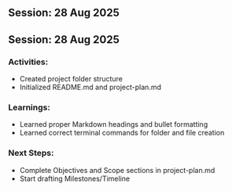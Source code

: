 ## Session: 28 Aug 2025
## Session: 28 Aug 2025

### Activities:
- Created project folder structure
- Initialized README.md and project-plan.md

### Learnings:
- Learned proper Markdown headings and bullet formatting
- Learned correct terminal commands for folder and file creation

### Next Steps:
- Complete Objectives and Scope sections in project-plan.md
- Start drafting Milestones/Timeline
